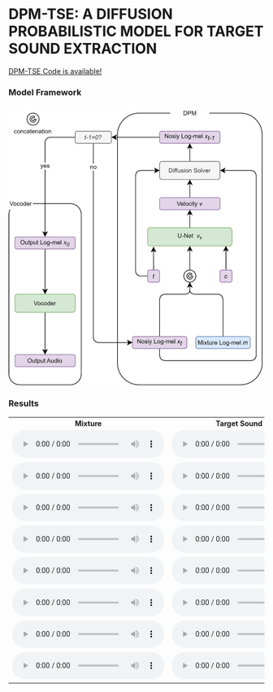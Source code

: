 # DPM-TSE: A DIFFUSION PROBABILISTIC MODEL FOR TARGET SOUND EXTRACTION

[DPM-TSE Code is available!]()

<!-- ### Abstract

Common target sound extraction (TSE) approaches primarily relied on discriminative approaches in order to separate the target sound while minimizing interference from the unwanted sources, with varying success in separating the target from the background. This study introduces DPM-TSE, a first generative method based on diffusion probabilistic modeling (DPM) for target sound extraction, to achieve both cleaner target renderings as well as improved separability from unwanted sounds. The technique also tackles common background noise issues with DPM by introducing a correction method for noise schedules and sample steps. This approach is evaluated using both objective and subjective quality metrics on the FSD Kaggle 2018 dataset. The results show that DPM-TSE has a significant improvement in perceived quality in terms of target extraction and purity. -->


### Model Framework

<div style="text-align:center;">
  <img src="./media/figures/model.jpeg" alt="Image Description" />
</div>

### Results

<table>
  <tr>
    <th>Mixture</th>
    <th>Target Sound (GT)</th>
    <th>DPM-TSE (Ours)</th>
    <th>TSENET</th>
    <th>WaveFormer</th>
  </tr>
  <tr>
    <td><audio controls><source src="./media/mixture/Applause_test_1082.wav" type="audio/wav"></audio></td>
    <td><audio controls><source src="./media/gt/Applause_test_1082.wav" type="audio/wav"></audio></td>
    <td><audio controls><source src="./media/dpm/Applause_test_1082.wav" type="audio/wav"></audio></td>
    <td><audio controls><source src="./media/tsenet/Applause_test_1082.wav" type="audio/wav"></audio></td>
    <td><audio controls><source src="./media/waveformer/Applause_test_1082.wav" type="audio/wav"></audio></td>
  </tr>
  <tr>
    <td><audio controls><source src="./media/mixture/Bark_test_625.wav" type="audio/wav"></audio></td>
    <td><audio controls><source src="./media/gt/Bark_test_625.wav" type="audio/wav"></audio></td>
    <td><audio controls><source src="./media/dpm/Bark_test_625.wav" type="audio/wav"></audio></td>
    <td><audio controls><source src="./media/tsenet/Bark_test_625.wav" type="audio/wav"></audio></td>
    <td><audio controls><source src="./media/waveformer/Bark_test_625.wav" type="audio/wav"></audio></td>
  </tr>
  <tr>
    <td><audio controls><source src="./media/mixture/Harmonica_test_1423.wav" type="audio/wav"></audio></td>
    <td><audio controls><source src="./media/gt/Harmonica_test_1423.wav" type="audio/wav"></audio></td>
    <td><audio controls><source src="./media/dpm/Harmonica_test_1423.wav" type="audio/wav"></audio></td>
    <td><audio controls><source src="./media/tsenet/Harmonica_test_1423.wav" type="audio/wav"></audio></td>
    <td><audio controls><source src="./media/waveformer/Harmonica_test_1423.wav" type="audio/wav"></audio></td>
  </tr>
  <tr>
    <td><audio controls><source src="./media/mixture/Meow_test_4.wav" type="audio/wav"></audio></td>
    <td><audio controls><source src="./media/gt/Meow_test_4.wav" type="audio/wav"></audio></td>
    <td><audio controls><source src="./media/dpm/Meow_test_4.wav" type="audio/wav"></audio></td>
    <td><audio controls><source src="./media/tsenet/Meow_test_4.wav" type="audio/wav"></audio></td>
    <td><audio controls><source src="./media/waveformer/Meow_test_4.wav" type="audio/wav"></audio></td>
  </tr>
  <tr>
    <td><audio controls><source src="./media/mixture/Shatter_test_924.wav" type="audio/wav"></audio></td>
    <td><audio controls><source src="./media/gt/Shatter_test_924.wav" type="audio/wav"></audio></td>
    <td><audio controls><source src="./media/dpm/Shatter_test_924.wav" type="audio/wav"></audio></td>
    <td><audio controls><source src="./media/tsenet/Shatter_test_924.wav" type="audio/wav"></audio></td>
    <td><audio controls><source src="./media/waveformer/Shatter_test_924.wav" type="audio/wav"></audio></td>
  </tr>
  <tr>
    <td><audio controls><source src="./media/mixture/Snare_drum_test_844.wav" type="audio/wav"></audio></td>
    <td><audio controls><source src="./media/gt/Snare_drum_test_844.wav" type="audio/wav"></audio></td>
    <td><audio controls><source src="./media/dpm/Snare_drum_test_844.wav" type="audio/wav"></audio></td>
    <td><audio controls><source src="./media/tsenet/Snare_drum_test_844.wav" type="audio/wav"></audio></td>
    <td><audio controls><source src="./media/waveformer/Snare_drum_test_844.wav" type="audio/wav"></audio></td>
  </tr>
  <tr>
    <td><audio controls><source src="./media/mixture/Squeak_test_797.wav" type="audio/wav"></audio></td>
    <td><audio controls><source src="./media/gt/Squeak_test_797.wav" type="audio/wav"></audio></td>
    <td><audio controls><source src="./media/dpm/Squeak_test_797.wav" type="audio/wav"></audio></td>
    <td><audio controls><source src="./media/tsenet/Squeak_test_797.wav" type="audio/wav"></audio></td>
    <td><audio controls><source src="./media/waveformer/Squeak_test_797.wav" type="audio/wav"></audio></td>
  </tr>
  <tr>
    <td><audio controls><source src="./media/mixture/Writing_test_1374.wav" type="audio/wav"></audio></td>
    <td><audio controls><source src="./media/gt/Writing_test_1374.wav" type="audio/wav"></audio></td>
    <td><audio controls><source src="./media/dpm/Writing_test_1374.wav" type="audio/wav"></audio></td>
    <td><audio controls><source src="./media/tsenet/Writing_test_1374.wav" type="audio/wav"></audio></td>
    <td><audio controls><source src="./media/waveformer/Writing_test_1374.wav" type="audio/wav"></audio></td>
  </tr>
  <!-- Repeat the above rows for additional audio samples -->
</table>






